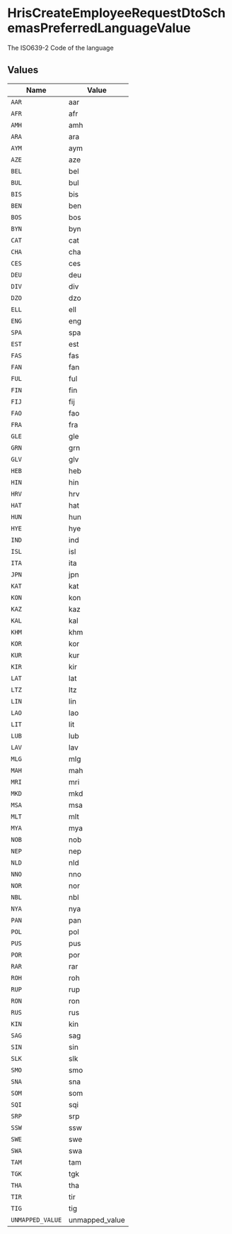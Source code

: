 # HrisCreateEmployeeRequestDtoSchemasPreferredLanguageValue

The ISO639-2 Code of the language


## Values

| Name             | Value            |
| ---------------- | ---------------- |
| `AAR`            | aar              |
| `AFR`            | afr              |
| `AMH`            | amh              |
| `ARA`            | ara              |
| `AYM`            | aym              |
| `AZE`            | aze              |
| `BEL`            | bel              |
| `BUL`            | bul              |
| `BIS`            | bis              |
| `BEN`            | ben              |
| `BOS`            | bos              |
| `BYN`            | byn              |
| `CAT`            | cat              |
| `CHA`            | cha              |
| `CES`            | ces              |
| `DEU`            | deu              |
| `DIV`            | div              |
| `DZO`            | dzo              |
| `ELL`            | ell              |
| `ENG`            | eng              |
| `SPA`            | spa              |
| `EST`            | est              |
| `FAS`            | fas              |
| `FAN`            | fan              |
| `FUL`            | ful              |
| `FIN`            | fin              |
| `FIJ`            | fij              |
| `FAO`            | fao              |
| `FRA`            | fra              |
| `GLE`            | gle              |
| `GRN`            | grn              |
| `GLV`            | glv              |
| `HEB`            | heb              |
| `HIN`            | hin              |
| `HRV`            | hrv              |
| `HAT`            | hat              |
| `HUN`            | hun              |
| `HYE`            | hye              |
| `IND`            | ind              |
| `ISL`            | isl              |
| `ITA`            | ita              |
| `JPN`            | jpn              |
| `KAT`            | kat              |
| `KON`            | kon              |
| `KAZ`            | kaz              |
| `KAL`            | kal              |
| `KHM`            | khm              |
| `KOR`            | kor              |
| `KUR`            | kur              |
| `KIR`            | kir              |
| `LAT`            | lat              |
| `LTZ`            | ltz              |
| `LIN`            | lin              |
| `LAO`            | lao              |
| `LIT`            | lit              |
| `LUB`            | lub              |
| `LAV`            | lav              |
| `MLG`            | mlg              |
| `MAH`            | mah              |
| `MRI`            | mri              |
| `MKD`            | mkd              |
| `MSA`            | msa              |
| `MLT`            | mlt              |
| `MYA`            | mya              |
| `NOB`            | nob              |
| `NEP`            | nep              |
| `NLD`            | nld              |
| `NNO`            | nno              |
| `NOR`            | nor              |
| `NBL`            | nbl              |
| `NYA`            | nya              |
| `PAN`            | pan              |
| `POL`            | pol              |
| `PUS`            | pus              |
| `POR`            | por              |
| `RAR`            | rar              |
| `ROH`            | roh              |
| `RUP`            | rup              |
| `RON`            | ron              |
| `RUS`            | rus              |
| `KIN`            | kin              |
| `SAG`            | sag              |
| `SIN`            | sin              |
| `SLK`            | slk              |
| `SMO`            | smo              |
| `SNA`            | sna              |
| `SOM`            | som              |
| `SQI`            | sqi              |
| `SRP`            | srp              |
| `SSW`            | ssw              |
| `SWE`            | swe              |
| `SWA`            | swa              |
| `TAM`            | tam              |
| `TGK`            | tgk              |
| `THA`            | tha              |
| `TIR`            | tir              |
| `TIG`            | tig              |
| `UNMAPPED_VALUE` | unmapped_value   |